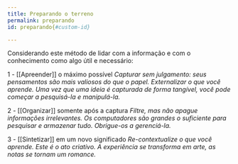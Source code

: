```yaml
---
title: Preparando o terreno
permalink: preparando
id: preparando{#custom-id}

---
```

Considerando este método de lidar com a informação e com o conhecimento como algo útil e necessário:

1 - [[Apreender]] o máximo possível
*Capturar sem julgamento: seus pensamentos são mais valiosos do que o papel. Externalizar o que você aprende. Uma vez que uma ideia é capturada de forma tangível, você pode começar a pesquisá-la e manipulá-la.*

2 - [[Organizar]] somente após a captura
*Filtre, mas não apague informações irrelevantes. Os computadores são grandes o suficiente para pesquisar e armazenar tudo. Obrigue-os a gerenciá-la.*

3 - [[Sintetizar]] em um novo significado
*Re-contextualize o que você aprende. Este é o ato criativo. A experiência se transforma em arte, as notas se tornam um romance.*